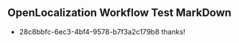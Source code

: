 ## OpenLocalization Workflow Test MarkDown
* 28c8bbfc-6ec3-4bf4-9578-b7f3a2c179b8 thanks!

<!--HONumber=Feb17_HO2-->


